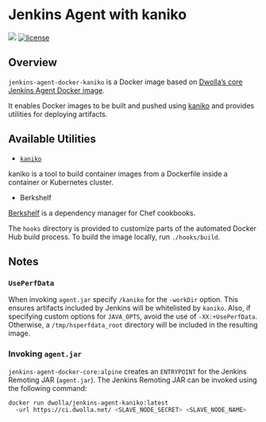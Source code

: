 # Jenkins Agent with kaniko

[![](https://images.microbadger.com/badges/image/dwolla/jenkins-agent-kaniko.svg)](https://microbadger.com/images/dwolla/jenkins-agent-kaniko)
[![license](https://img.shields.io/github/license/dwolla/jenkins-agent-docker-kaniko.svg?style=flat-square)](https://github.com/Dwolla/jenkins-agent-docker-kaniko/blob/master/LICENSE.md)

## Overview

`jenkins-agent-docker-kaniko` is a Docker image based on [Dwolla’s core
Jenkins Agent Docker image](https://github.com/Dwolla/jenkins-agent-docker-core).

It enables Docker images to be built and pushed using
[kaniko](https://github.com/GoogleContainerTools/kaniko) and provides
utilities for deploying artifacts.

## Available Utilities

* [`kaniko`](https://github.com/GoogleContainerTools/kaniko)

kaniko is a tool to build container images from a Dockerfile inside a
container or Kubernetes cluster.

* Berkshelf

[Berkshelf](https://docs.chef.io/berkshelf.html) is a dependency manager for
Chef cookbooks.

The `hooks` directory is provided to customize parts of the automated Docker
Hub build process. To build the image locally, run `./hooks/build`.

## Notes

### `UsePerfData`

When invoking `agent.jar` specify `/kaniko` for the `-workDir` option. This
ensures artifacts included by Jenkins will be whitelisted by `kaniko`. Also,
if specifying custom options for `JAVA_OPTS`, avoid the use of
`-XX:+UsePerfData`. Otherwise, a `/tmp/hsperfdata_root` directory will be
included in the resulting image.

### Invoking `agent.jar`

`jenkins-agent-docker-core:alpine` creates an `ENTRYPOINT` for the Jenkins
Remoting JAR (`agent.jar`). The Jenkins Remoting JAR can be invoked using the
following command:

```bash
docker run dwolla/jenkins-agent-kaniko:latest
  -url https://ci.dwolla.net/ <SLAVE_NODE_SECRET> <SLAVE_NODE_NAME>
```
